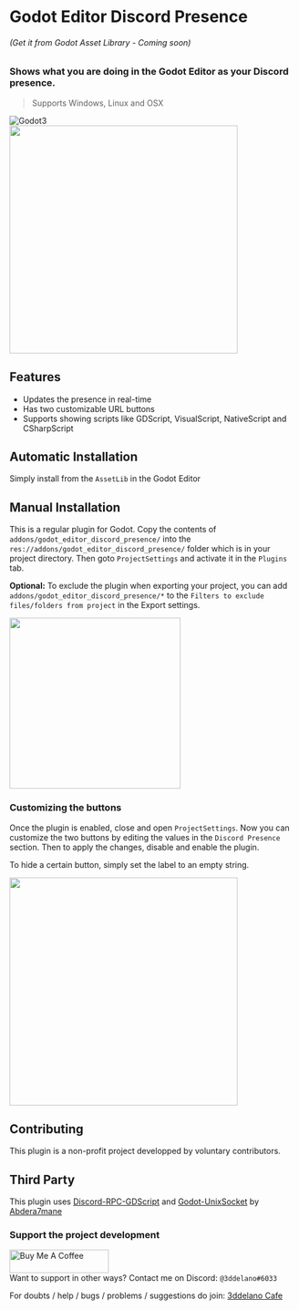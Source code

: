 Godot Editor Discord Presence
=========================================
###### (Get it from Godot Asset Library - Coming soon)


### Shows what you are doing in the Godot Editor as your Discord presence.

> Supports Windows, Linux and OSX

<img alt="Godot3" src="https://img.shields.io/badge/-Godot 3.x-478CBF?style=for-the-badge&logo=godotengine&logoWidth=20&logoColor=white" />
<br>


<img src="https://cdn.discordapp.com/attachments/360062738615107605/928505174375419906/plugin_icon.png" height="400">


Features
--------------

- Updates the presence in real-time
- Has two customizable URL buttons
- Supports showing scripts like GDScript, VisualScript, NativeScript and CSharpScript


Automatic Installation
--------------
Simply install from the `AssetLib` in the Godot Editor

Manual Installation
--------------

This is a regular plugin for Godot.
Copy the contents of `addons/godot_editor_discord_presence/` into the `res://addons/godot_editor_discord_presence/` folder which is in your project directory. Then goto `ProjectSettings` and activate it in the `Plugins` tab.

**Optional:** To exclude the plugin when exporting your project, you can add `addons/godot_editor_discord_presence/*` to the `Filters to exclude files/folders from project` in the Export settings.

<img src="https://cdn.discordapp.com/attachments/360062738615107605/928504347120242688/unknown.png" height="300">

### Customizing the buttons

Once the plugin is enabled, close and open `ProjectSettings`. Now you can customize the two buttons by editing the values in the `Discord Presence` section. Then to apply the changes, disable and enable the plugin.

To hide a certain button, simply set the label to an empty string.

<img src="https://cdn.discordapp.com/attachments/360062738615107605/928502193148014602/unknown.png" height="400">




Contributing
-----------

This plugin is a non-profit project developped by voluntary contributors.


Third Party
-----------
This plugin uses [Discord-RPC-GDScript](https://github.com/Abdera7mane/Discord-RPC-GDScript) and [Godot-UnixSocket](https://github.com/Abdera7mane/Godot-UnixSocket) by [Abdera7mane](https://github.com/Abdera7mane)

### Support the project development
<a href="https://www.buymeacoffee.com/3ddelano" target="_blank"><img height="41" width="174" src="https://cdn.buymeacoffee.com/buttons/v2/default-red.png" alt="Buy Me A Coffee" width="150" ></a>
<br>
Want to support in other ways? Contact me on Discord: `@3ddelano#6033`

For doubts / help / bugs / problems / suggestions do join: [3ddelano Cafe](https://discord.gg/FZY9TqW)